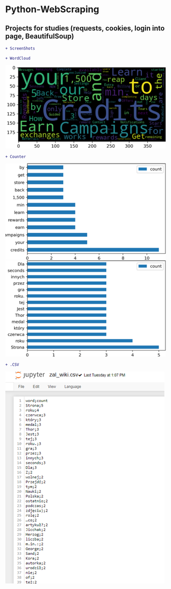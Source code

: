 # Python-WebScraping

## Projects for studies (requests, cookies, login into page, BeautifulSoup)

```diff
+ ScreenShots
```
```diff
+ WordCloud
```
![Alt text](/ScreenShots/ytmonster_png.png?raw=true "Title")

```diff
+ Counter
```

![Alt text](/ScreenShots/zal1.png?raw=true "Title")
![Alt text](/ScreenShots/zal_wiki.png?raw=true "Title")

```diff
+ .CSV
```

![Alt text](/ScreenShots/csvv.png?raw=true "Title")
